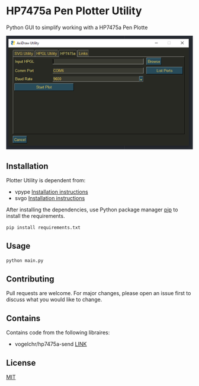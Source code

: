 # HP7475a Pen Plotter Utility

Python GUI to simplify working with a HP7475a Pen Plotte

[![Image of HP7475a Pen Plotter Utility](./doc/screenshot.png)](https://github.com/henrytriplette/plotter-utility)

## Installation

Plotter Utility is dependent from:

- vpype [Installation instructions](https://github.com/abey79/vpype/blob/master/INSTALL.md)
- svgo [Installation instructions](https://github.com/svg/svgo#installation)

After installing the dependencies, use Python package manager [pip](https://pip.pypa.io/en/stable/) to install the requirements.

```bash
pip install requirements.txt
```

## Usage

```python
python main.py
```

## Contributing
Pull requests are welcome. For major changes, please open an issue first to discuss what you would like to change.

## Contains
Contains code from the following libraires:
- vogelchr/hp7475a-send [LINK](https://github.com/vogelchr/hp7475a-send)

## License
[MIT](https://choosealicense.com/licenses/mit/)
